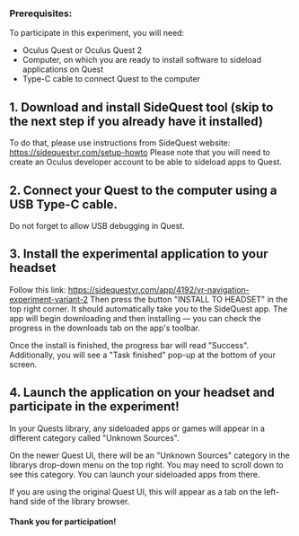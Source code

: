 ### Prerequisites:
To participate in this experiment, you will need:
- Oculus Quest or Oculus Quest 2
- Computer, on which you are ready to install software to sideload applications on Quest
- Type-C cable to connect Quest to the computer

##  1. Download and install SideQuest tool (skip to the next step if you already have it installed)

To do that, please use instructions from SideQuest website: <https://sidequestvr.com/setup-howto>
Please note that you will need to create an Oculus developer account to be able to sideload apps to Quest.

## 2. Connect your Quest to the computer using a USB Type-C cable. 
Do not forget to allow USB debugging in Quest.

## 3. Install the experimental application to your headset

Follow this link: <https://sidequestvr.com/app/4192/vr-navigation-experiment-variant-2>
Then press the button "INSTALL TO HEADSET" in the top right corner. It should automatically take you to the SideQuest app. The app will begin downloading and then installing — you can check the progress in the downloads tab on the app's toolbar.

Once the install is finished, the progress bar will read "Success". Additionally, you will see a "Task finished" pop-up at the bottom of your screen.

## 4. Launch the application on your headset and participate in the experiment!

In your Quests library, any sideloaded apps or games will appear in a different category called "Unknown Sources". 

On the newer Quest UI, there will be an "Unknown Sources" category in the librarys drop-down menu on the top right. You may need to scroll down to see this category. You can launch your sideloaded apps from there.

If you are using the original Quest UI, this will appear as a tab on the left-hand side of the library browser. 

#### Thank you for participation!
